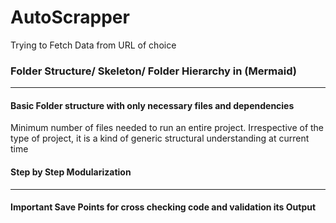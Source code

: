 # AutoScrapper
Trying to Fetch Data from URL of choice



### Folder Structure/ Skeleton/ Folder Hierarchy in (Mermaid)
---
#### Basic Folder structure with only necessary files and dependencies
<Note> Minimum number of files needed to run an entire project. Irrespective of the type of project, it is a kind of generic structural understanding at current time</Note>
#### Step by Step Modularization
---
#### Important Save Points for cross checking code and validation its Output

